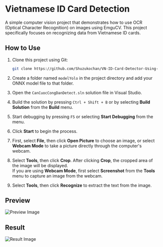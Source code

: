 # Vietnamese ID Card Detection

A simple computer vision project that demonstrates how to use OCR (Optical Character Recognition) on images using EmguCV. This project specifically focuses on recognizing data from Vietnamese ID cards.

## How to Use

1. Clone this project using Git:
    ```bash
    git clone https://github.com/Shuzukochan/VN-ID-Card-Detector-Using-EmguCV-and-YoloV8.git
    ```

2. Create a folder named `modelYolo` in the project directory and add your ONNX model file to that folder.

3. Open the `CanCuocCongDanDetect.sln` solution file in Visual Studio.

4. Build the solution by pressing `Ctrl + Shift + B` or by selecting **Build Solution** from the **Build** menu.

5. Start debugging by pressing `F5` or selecting **Start Debugging** from the menu.

6. Click **Start** to begin the process.

7. First, select **File**, then click **Open Picture** to choose an image, or select **Webcam Mode** to take a picture directly through the computer's webcam.

8. Select **Tools**, then click **Crop**. After clicking **Crop**, the cropped area of the image will be displayed.  
   If you are using **Webcam Mode**, first select **Screenshot** from the **Tools** menu to capture an image from the webcam.

9. Select **Tools**, then click **Recognize** to extract the text from the image.

## Preview

![Preview Image](https://github.com/user-attachments/assets/41798595-0502-4952-ae60-0e54bc6612b1)

## Result

![Result Image](https://github.com/user-attachments/assets/f2385570-4c51-465e-b8b1-42ace07ad295)
